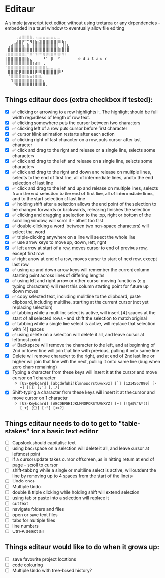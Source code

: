 # Editaur

A simple javascript text editor, without using textarea or any dependencies - embedded in a tauri window to eventually allow file editing

```
⠀⠀⠀⠀⢀⣴⣿⣿⣿⣷⣄⠠⣤⣤⣤⣤⣤⣤⣄⣀⡀⠀⠀⠀  ⠀
⠀⠀⠀⣀⣼⣿⡟⠉⡉⠻⣿⣷⣮⣿⣿⣿⣿⣿⣿⡿⠿⢷⣦⠀⠀⠀
⠀⢠⣾⣿⣿⣿⣷⡀⣿⠀⣹⣿⣿⣿⣿⣿⣿⣿⣿⣇⠀⣸⣿⣧⠀⠀⠀
⠀⣿⣿⣿⣿⣿⣿⣿⣿⣿⣿⣿⣿⣿⣿⣿⣿⣿⣿⣿⣿⣿⣿⣿⠀⠀
⢰⣿⣿⣿⣿⣿⣿⣍⠉⠿⠋⠹⠟⠛⢿⡿⢿⣿⠿⢿⡿⠻⠟⠀
⢸⣿⣿⣿⣿⣿⣿⣿⣷⣄⠀⠀⠀⠀⠘⠁⠀⡿⠀⠘⠁⠀⠀⠀    e d i t a u r
⢸⣿⣿⣿⣿⣿⣿⣿⣿⣿⣷⣴⣶⠀⢀⠀⠀⠀⠀⠀⠀⠀⠀⠀
⠈⣿⣿⣿⣿⣿⣿⣿⣿⣿⣿⣿⣿⣿⣿⣧⣤⣤⣀⣠⡄⠀⠀⠀
⠀⣿⣿⣿⣟⡿⣿⣿⣿⣿⣿⡿⠿⢿⣿⣿⣿⣿⣿⣿⠿⠃⠀⠀
⠀⠘⣿⣿⣿⣿⣶⣶⣦⣤⣶⣶⣶⣆⠈⠉⠉⠉⠉⠁⠀⠀⠀⠀
⠀⠀⠹⣿⣿⣿⣿⣿⣿⣿⣿⣿⣿⣿⣆⠀⠀⠀⠀⠀⠀⠀⠀⠀
⠀⠀⠀⠙⠿⠿⠿⠿⠿⠿⠿⠿⠿⠿⠿⠄
```

## Things editaur does (extra checkbox if tested):

-   [x] ✅ clicking or arrowing to a row highlights it. The highlight should be full width regardless of length of row text.
-   [x] ✅ clicking somewhere puts the cursor between two characters
-   [x] ✅ clicking left of a row puts cursor before first character
-   [x] ✅ cursor blink animation restarts after each action
-   [x] ✅ clicking right of last character on a row, puts cursor after last character
-   [x] ✅ click and drag to the right and release on a single line, selects some characters
-   [x] ✅ click and drag to the left and release on a single line, selects some characters
-   [x] ✅ click and drag to the right and down and release on multiple lines, selects to the end of first line, all of intermediate lines, and to the end selection of last line
-   [x] ✅ click and drag to the left and up and release on multiple lines, selects from the end selection to the end of first line, all of intermediate lines, and to the start selection of last line
-   [x] ✅ holding shift after a selection allows the end point of the selection to be changed forwards or backwards, releasing finishes the selection
-   [x] ✅ clicking and dragging a selection to the top, right or bottom of the scrolling window, will scroll it - albeit too fast
-   [x] ✅ double-clicking a word (between two non-space characters) will select that word
-   [x] ✅ triple-clicking anywhere on a line will select the whole line
-   [x] ✅ use arrow keys to move up, down, left, right
-   [x] ✅ left arrow at start of a row, moves cursor to end of previous row, except first row
-   [x] ✅ right arrow at end of a row, moves cursor to start of next row, except last row
-   [x] ✅ using up and down arrow keys will remember the current column starting point across lines of differing lengths
-   [x] ✅ using left and right arrow or other cursor moving functions (e.g. typing characters) will reset this column starting point for future up down moves
-   [x] ✅ copy selected text, including mulitline to the clipboard, paste clipboard, including multiline, starting at the current cursor (not yet replacing selection)
-   [x] ✅ tabbing while a multiline select is active, will insert [4] spaces at the start of all selected rows - and shift the selection to match original
-   [x] ✅ tabbing while a single line select is active, will replace that selection with [4] spaces
-   [x] ✅ using delete on a selection will delete it all, and leave cursor at leftmost point
-   [x] ✅ Backspace will remove the character to the left, and at beginning of 2nd or lower line will join that line with previous, pulling it onto same line
-   [x] Delete will remove character to the right, and at end of 2nd last line or higher will join that line with the next, pulling it onto same line (bug when zero chars remaining)
-   [x] Typing a character from these keys will insert it at the cursor and move cursor on 1 character
    -   `` [US-Keyboard] [abcdefghijklmnopqrstuvwxyz] [`] [1234567890] [-=] [[]] [;'] [,./] ``
-   [x] Shift-typing a character from these keys will insert it at the cursor and move cursor on 1 character
    -   `[US-Keyboard] [ABCDEFGHIJKLMNOPQRSTUVWXYZ] [~] [!@#$%^&*()] [_+] [{}] [:"] [<>?]`

## Things editaur needs to do to get to "table-stakes" for a basic text editor:

-   [ ] Capslock should capitalise text
-   [ ] using backspace on a selection will delete it all, and leave cursor at leftmost point
-   [ ] if a cursor update takes cursor offscreen, as in hitting return at end of page - scroll to cursor
-   [ ] shift-tabbing while a single or multiline select is active, will outdent the line by removing up to 4 spaces from the start of the line(s)
-   [ ] Undo once
-   [ ] Multiple Undo
-   [ ] double & triple clicking while holding shift will extend selection
-   [ ] using tab or paste into a selection will replace it
-   [ ] cut text
-   [ ] navigate folders and files
-   [ ] open or save text files
-   [ ] tabs for multiple files
-   [ ] line numbers
-   [ ] Ctrl-A select all

## Things editaur would like to do when it grows up:

-   [ ] save favourite project locations
-   [ ] code colouring
-   [ ] Multiple Undo with tree-based history?
